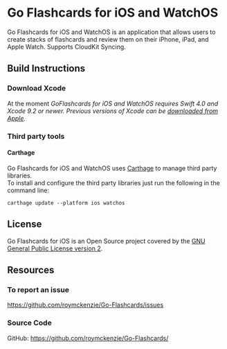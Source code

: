 # Go Flashcards for iOS and WatchOS #

Go Flashcards for iOS and WatchOS is an application that allows users to create stacks of flashcards and review them on their iPhone, iPad, and Apple Watch. Supports CloudKit Syncing.

## Build Instructions

### Download Xcode

At the moment *GoFlashcards for iOS and WatchOS requires Swift 4.0 and Xcode 9.2 or newer. Previous versions of Xcode can be [downloaded from Apple](https://developer.apple.com/downloads/index.action).*

### Third party tools

#### Carthage

Go Flashcards for iOS and WatchOS uses [Carthage](https://github.com/Carthage/Carthage) to manage third party libraries.  
To install and configure the third party libraries just run the following in the command line:

`carthage update --platform ios watchos`

## License

Go Flashcards for iOS is an Open Source project covered by the [GNU General Public License version 2](LICENSE).

## Resources

### To report an issue

https://github.com/roymckenzie/Go-Flashcards/issues

### Source Code

GitHub: https://github.com/roymckenzie/Go-Flashcards/
